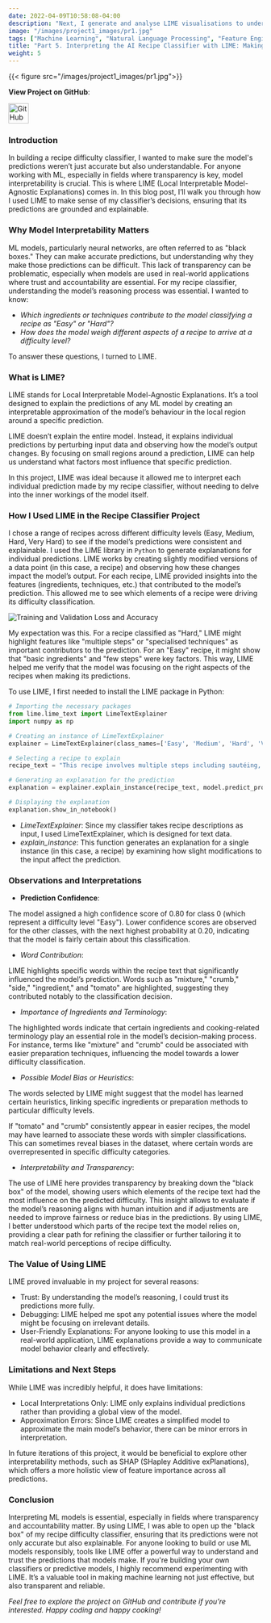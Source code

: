 ```yaml
---
date: 2022-04-09T10:58:08-04:00
description: "Next, I generate and analyse LIME visualisations to understand the model’s decision-making process. By examining highlighted words and phrases in recipes, I uncover the reasoning behind specific predictions and assess the model's biases. This step brings transparency to the classifier, revealing how AI interprets recipe complexity."
image: "/images/project1_images/pr1.jpg"
tags: ["Machine Learning", "Natural Language Processing", "Feature Engineering", "Recipe Classification", "Random Forest", "AI in Cooking", "LIME Interpretability", "Text Processing", "Python for Machine Learning"]
title: "Part 5. Interpreting the AI Recipe Classifier with LIME: Making ML Transparent."
weight: 5
---
```

{{< figure src="/images/project1_images/pr1.jpg">}}


**View Project on GitHub**: 

<a href="https://github.com/drnsmith/AI-Recipe-Classifier" target="_blank">
    <img src="/images/github.png" alt="GitHub" style="width:40px; height:40px; vertical-align: middle;">
  </a>

### Introduction
In building a recipe difficulty classifier, I wanted to make sure the model's predictions weren’t just accurate but also understandable. For anyone working with ML, especially in fields where transparency is key, model interpretability is crucial. This is where LIME (Local Interpretable Model-Agnostic Explanations) comes in. 
In this blog post, I’ll walk you through how I used LIME to make sense of my classifier’s decisions, ensuring that its predictions are grounded and explainable.

### Why Model Interpretability Matters
ML models, particularly neural networks, are often referred to as "black boxes." They can make accurate predictions, but understanding why they make those predictions can be difficult. This lack of transparency can be problematic, especially when models are used in real-world applications where trust and accountability are essential. For my recipe classifier, understanding the model’s reasoning process was essential. I wanted to know:

 - *Which ingredients or techniques contribute to the model classifying a recipe as "Easy" or "Hard"?*
 - *How does the model weigh different aspects of a recipe to arrive at a difficulty level?*

To answer these questions, I turned to LIME.

### What is LIME?
LIME stands for Local Interpretable Model-Agnostic Explanations. It’s a tool designed to explain the predictions of any ML model by creating an interpretable approximation of the model’s behaviour in the local region around a specific prediction.

LIME doesn’t explain the entire model. Instead, it explains individual predictions by perturbing input data and observing how the model’s output changes. By focusing on small regions around a prediction, LIME can help us understand what factors most influence that specific prediction.

In this project, LIME was ideal because it allowed me to interpret each individual prediction made by my recipe classifier, without needing to delve into the inner workings of the model itself.

### How I Used LIME in the Recipe Classifier Project
I chose a range of recipes across different difficulty levels (Easy, Medium, Hard, Very Hard) to see if the model’s predictions were consistent and explainable. I used the LIME library in `Python` to generate explanations for individual predictions. LIME works by creating slightly modified versions of a data point (in this case, a recipe) and observing how these changes impact the model’s output. For each recipe, LIME provided insights into the features (ingredients, techniques, etc.) that contributed to the model’s prediction. This allowed me to see which elements of a recipe were driving its difficulty classification.

![Training and Validation Loss and Accuracy](/images/3.png)

My expectation was this. For a recipe classified as "Hard," LIME might highlight features like "multiple steps" or "specialised techniques" as important contributors to the prediction. For an "Easy" recipe, it might show that "basic ingredients" and "few steps" were key factors. This way, LIME helped me verify that the model was focusing on the right aspects of the recipes when making its predictions.

To use LIME, I first needed to install the LIME package in Python:

```python
# Importing the necessary packages
from lime.lime_text import LimeTextExplainer
import numpy as np

# Creating an instance of LimeTextExplainer
explainer = LimeTextExplainer(class_names=['Easy', 'Medium', 'Hard', 'Very Hard'])

# Selecting a recipe to explain
recipe_text = "This recipe involves multiple steps including sautéing, baking, and requires specific equipment."

# Generating an explanation for the prediction
explanation = explainer.explain_instance(recipe_text, model.predict_proba, num_features=5)

# Displaying the explanation
explanation.show_in_notebook()
```
 - *LimeTextExplainer*: Since my classifier takes recipe descriptions as input, I used LimeTextExplainer, which is designed for text data.
 - *explain_instance*: This function generates an explanation for a single instance (in this case, a recipe) by examining how slight modifications to the input affect the prediction.

### Observations and Interpretations
 - **Prediction Confidence**:

The model assigned a high confidence score of 0.80 for class 0 (which represent a difficulty level "Easy"). Lower confidence scores are observed for the other classes, with the next highest probability at 0.20, indicating that the model is fairly certain about this classification.

 - *Word Contribution*:

LIME highlights specific words within the recipe text that significantly influenced the model’s prediction. Words such as "mixture," "crumb," "side," "ingredient," and "tomato" are highlighted, suggesting they contributed notably to the classification decision.

 - *Importance of Ingredients and Terminology*:

The highlighted words indicate that certain ingredients and cooking-related terminology play an essential role in the model’s decision-making process. For instance, terms like "mixture" and "crumb" could be associated with easier preparation techniques, influencing the model towards a lower difficulty classification.

 - *Possible Model Bias or Heuristics*:

The words selected by LIME might suggest that the model has learned certain heuristics, linking specific ingredients or preparation methods to particular difficulty levels. 

If "tomato" and "crumb" consistently appear in easier recipes, the model may have learned to associate these words with simpler classifications. This can sometimes reveal biases in the dataset, where certain words are overrepresented in specific difficulty categories.

 - *Interpretability and Transparency*:

The use of LIME here provides transparency by breaking down the "black box" of the model, showing users which elements of the recipe text had the most influence on the predicted difficulty. This insight allows to evaluate if the model’s reasoning aligns with human intuition and if adjustments are needed to improve fairness or reduce bias in the predictions. By using LIME, I better understood which parts of the recipe text the model relies on, providing a clear path for refining the classifier or further tailoring it to match real-world perceptions of recipe difficulty.

### The Value of Using LIME
LIME proved invaluable in my project for several reasons:

 - Trust: By understanding the model’s reasoning, I could trust its predictions more fully.
 - Debugging: LIME helped me spot any potential issues where the model might be focusing on irrelevant details.
 - User-Friendly Explanations: For anyone looking to use this model in a real-world application, LIME explanations provide a way to communicate model behavior clearly and effectively.

### Limitations and Next Steps
While LIME was incredibly helpful, it does have limitations:

 - Local Interpretations Only: LIME only explains individual predictions rather than providing a global view of the model.
 - Approximation Errors: Since LIME creates a simplified model to approximate the main model’s behavior, there can be minor errors in interpretation.

In future iterations of this project, it would be beneficial to explore other interpretability methods, such as SHAP (SHapley Additive exPlanations), which offers a more holistic view of feature importance across all predictions.

### Conclusion
Interpreting ML models is essential, especially in fields where transparency and accountability matter. By using LIME, I was able to open up the "black box" of my recipe difficulty classifier, ensuring that its predictions were not only accurate but also explainable. For anyone looking to build or use ML models responsibly, tools like LIME offer a powerful way to understand and trust the predictions that models make. If you're building your own classifiers or predictive models, I highly recommend experimenting with LIME. It’s a valuable tool in making machine learning not just effective, but also transparent and reliable.

*Feel free to explore the project on GitHub and contribute if you’re interested. Happy coding and happy cooking!*
